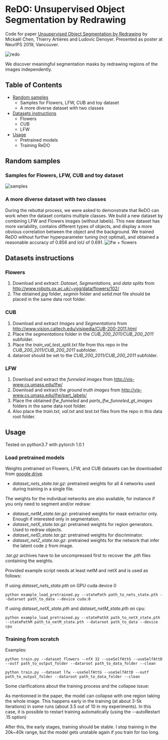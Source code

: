 # ReDO: Unsupervised Object Segmentation by Redrawing

Code for paper [Unsupervised Object Segmentation by Redrawing](https://arxiv.org/abs/1905.13539) by Mickaël Chen, Thierry Artières and Ludovic Denoyer. Presented as poster at NeurIPS 2019, Vancouver.

![redo](https://github.com/mickaelChen/ReDO/blob/master/imgs/redo.png)

We discover meaningful segmentation masks by redrawing regions of the images independently.

## Table of Contents

- [Random samples](#random-samples)
  * Samples for Flowers, LFW, CUB and toy dataset
  * A more diverse dataset with two classes
- [Datasets instructions](#datasets-instructions)
  * Flowers
  * CUB
  * LFW
- [Usage](#usage)
  * Pretrained models
  * Training ReDO

## Random samples

### Samples for Flowers, LFW, CUB and toy dataset
![samples](https://github.com/mickaelChen/ReDO/blob/master/imgs/redo_samples.png)

### A more diverse dataset with two classes

During the rebuttal process, we were asked to demonstrate that ReDO can work when the dataset contains multiple classes.
We build a new dataset by combining LFW and Flowers images (without labels). This new dataset has more variability,
contains different types of objects, and display a more obvious correlation between the object and the background. 
We trained ReDO without further hyperparameter tuning (not optimal), and obtained a reasonable accuracy of 0.856 and IoU of 0.691.
![lfw + flowers](https://github.com/mickaelChen/ReDO/blob/master/imgs/redo_lfwxflowers.png)

## Datasets instructions

### Flowers
1. Download and extract: *Dataset*, *Segmentations*, and *data splits* from http://www.robots.ox.ac.uk/~vgg/data/flowers/102/ 
2. The obtained *jpg* folder, *segmin* folder and *setid.mat* file should be placed in the same data root folder.

### CUB
1. Download and extract *Images* and *Segmentations* from http://www.vision.caltech.edu/visipedia/CUB-200-2011.html 
2. Place the *segmentations* folder in the *CUB_200_2011/CUB_200_2011* subfolder.
3. Place the *train_val_test_split.txt* file from this repo in the *CUB_200_2011/CUB_200_2011* subfolder.
4. dataroot should be set to the *CUB_200_2011/CUB_200_2011* subfolder.

### LFW
1. Download and extract the *funneled images* from http://vis-www.cs.umass.edu/lfw/
2. Download and extract the *ground truth images* from http://vis-www.cs.umass.edu/lfw/part_labels/
3. Place the obtained *lfw_funneled* and *parts_lfw_funneled_gt_images* folders in the same data root folder.
4. Also place the *train.txt*, *val.txt* and *test.txt* files from the repo in this data root folder.


## Usage

Tested on python3.7 with pytorch 1.0.1

### Load pretrained models
Weights pretrained on Flowers, LFW, and CUB datasets can be downloaded from [google drive](https://drive.google.com/drive/folders/1hUb2iOTJAbWw1NotWGAsEt4ASomhOwbh).

- *dataset_nets_state.tar.gz*: pretrained weights for all 4 networks used during training in a single file.

The weights for the individual networks are also available, for instance if you only need to segment and/or redraw:

- *dataset_netM_state.tar.gz*: pretrained weights for mask extractor only. Enough if interested only in segmentation.
- *dataset_netX_state.tar.gz*: pretrained weights for region generators. Used to redraw objects.
- *dataset_netD_state.tar.gz*: pretrained weights for discriminator.
- *dataset_netZ_state.tar.gz*: pretrained weights for the network that infer the latent code z from image.

*.tar.gz* archives have to be uncompressed first to recover the *.pth* files containing the weights.

Provided example script needs at least netM and netX and is used as follows:

If using *dataset_nets_state.pth* on GPU cuda device 0

```
python example_load_pretrained.py --statePath path_to_nets_state.pth --dataroot path_to_data --device cuda:0
```

If using *dataset_netX_state.pth* and *dataset_netM_state.pth* on cpu:
```
python example_load_pretrained.py --statePathX path_to_netX_state.pth --statePathM path_to_netM_state.pth --dataroot path_to_data --device cpu
```


### Training from scratch

Examples:

```
python train.py --dataset flowers --nfX 32 --useSelfAttG --useSelfAttD --outf path_to_output_folder --dataroot path_to_data_folder --clean
```
```
python train.py --dataset lfw --useSelfAttG --useSelfAttD --outf path_to_output_folder --dataroot path_to_data_folder --clean
```

Some clarifications about the training process and the collapse issue:

As mentionned in the paper, the model can collapse with one region taking the whole image.
This happens early in the training (at about 3-5k iterations) in some runs (about 3.5 out of 10 in my experiments).
In this case, it is possible to restart training automatically (using the --autoRestart .15 option)

After this, the early stages, training should be stable.
I stop training in the 20k~40k range, but the model gets unstable again if you train for too long.
